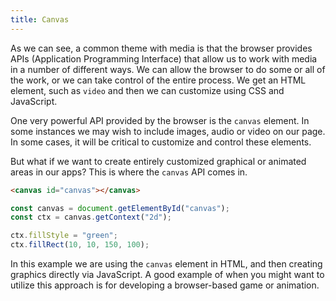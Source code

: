```yaml
---
title: Canvas
---
```


<div class="panels">
<div>

As we can see, a common theme with media is that the browser provides APIs (Application Programming Interface) that allow us to work with media in a number of different ways. We can allow the browser to do some or all of the work, or we can take control of the entire process. We get an HTML element, such as `video` and then we can customize using CSS and JavaScript.

One very powerful API provided by the browser is the `canvas` element. In some instances we may wish to include images, audio or video on our page. In some cases, it will be critical to customize and control these elements. 

But what if we want to create entirely customized graphical or animated areas in our apps? This is where the `canvas` API comes in.

</div>
<div>

~~~html
<canvas id="canvas"></canvas>
~~~

~~~js
const canvas = document.getElementById("canvas");
const ctx = canvas.getContext("2d");

ctx.fillStyle = "green";
ctx.fillRect(10, 10, 150, 100);
~~~

In this example we are using the `canvas` element in HTML, and then creating graphics directly via JavaScript. A good example of when you might want to utilize this approach is for developing a browser-based game or animation.

</div>
</div>
